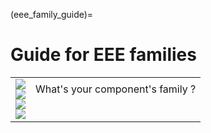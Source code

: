 <!--- Copyright (C) Matrisk GmbH 2022 -->

(eee_family_guide)=
# Guide for EEE families


<div id="conversation_eee_guide">
    <table>
        <tr>
            <td id="step_picture_cell">
                <div style="display: block;">
                    <img class="step-picture-eee-guide hidden-picture-eee-guide" id="final_picture_eee_guide" src="pictures/eee_guide/final_on.svg"/>
                </div>
                <div style="display: block;">
                    <img class="step-picture-eee-guide hidden-picture-eee-guide" id="moon_picture_eee_guide" src="pictures/eee_guide/moon_on.svg"/>
                </div>
                <div style="display: block;">
                    <img class="step-picture-eee-guide hidden-picture-eee-guide" id="launch_picture_eee_guide" src="pictures/eee_guide/launch_on.svg"/>
                </div>
                <div style="display: block;">
                    <img class="step-picture-eee-guide" id="ground_picture_eee_guide" src="pictures/eee_guide/ground_on.svg"/>
                </div>
            </td>
            <td id="conversation_track_eee_guide">
                <div id="messages_eee_guide" class="scroll-eee-guide">
                    <table class="track-eee-guide" id="messagesTrack_eee_guide">
                        <div class="question-line-eee-guide">What's your component's family ?</div>
                    </table>
                </div>
            </td>
        </tr>
    </table>
</div>
<script type="text/javascript">runEEEGuide();</script>